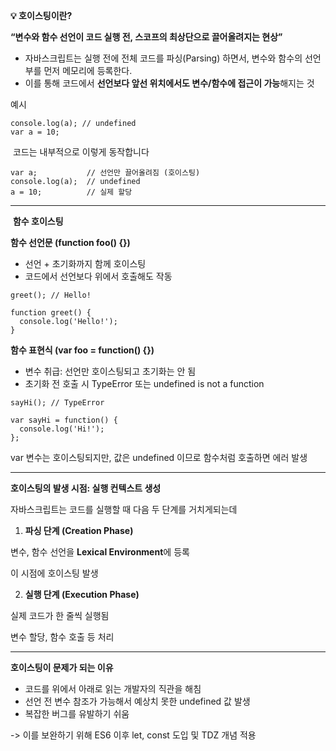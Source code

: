 **💡 호이스팅이란?**

**“변수와 함수 선언이 코드 실행 전, 스코프의 최상단으로 끌어올려지는 현상”**

-   자바스크립트는 실행 전에 전체 코드를 파싱(Parsing) 하면서, 변수와 함수의 선언부를 먼저 메모리에 등록한다.
-   이를 통해 코드에서 **선언보다 앞선 위치에서도 변수/함수에 접근이 가능**해지는 것

예시

```
console.log(a); // undefined
var a = 10;
```

 코드는 내부적으로 이렇게 동작합니다

```
var a;           // 선언만 끌어올려짐 (호이스팅)
console.log(a);  // undefined
a = 10;          // 실제 할당
```

---

 **함수 호이스팅**

**함수 선언문 (function foo() {})**

-   선언 + 초기화까지 함께 호이스팅
-   코드에서 선언보다 위에서 호출해도 작동

```
greet(); // Hello!

function greet() {
  console.log('Hello!');
}
```

**함수 표현식 (var foo = function() {})**

-   변수 취급: 선언만 호이스팅되고 초기화는 안 됨
-   초기화 전 호출 시 TypeError 또는 undefined is not a function

```
sayHi(); // TypeError

var sayHi = function() {
  console.log('Hi!');
};
```

var 변수는 호이스팅되지만, 값은 undefined 이므로 함수처럼 호출하면 에러 발생

---

**호이스팅의 발생 시점: 실행 컨텍스트 생성**

자바스크립트는 코드를 실행할 때 다음 두 단계를 거치게되는데

1. **파싱 단계 (Creation Phase)**

변수, 함수 선언을 **Lexical Environment**에 등록

이 시점에 호이스팅 발생

2. **실행 단계 (Execution Phase)**

실제 코드가 한 줄씩 실행됨

변수 할당, 함수 호출 등 처리

---

**호이스팅이 문제가 되는 이유**

-   코드를 위에서 아래로 읽는 개발자의 직관을 해침
-   선언 전 변수 참조가 가능해서 예상치 못한 undefined 값 발생
-   복잡한 버그를 유발하기 쉬움

\-> 이를 보완하기 위해 ES6 이후 let, const 도입 및 TDZ 개념 적용